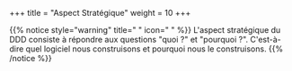 +++
title = "Aspect Stratégique"
weight = 10
+++

{{% notice style="warning" title=" " icon=" " %}}
L'aspect stratégique du DDD consiste à répondre aux questions "quoi ?" et "pourquoi ?". C'est-à-dire quel logiciel nous construisons et pourquoi nous le construisons.
{{% /notice %}}
